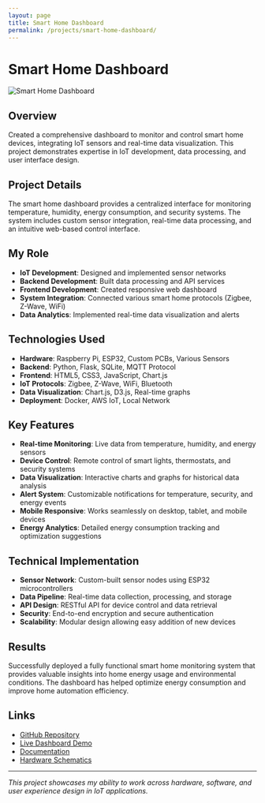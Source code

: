 ```yaml
---
layout: page
title: Smart Home Dashboard
permalink: /projects/smart-home-dashboard/
---
```


# Smart Home Dashboard

![Smart Home Dashboard](https://via.placeholder.com/800x400?text=Smart+Home+Dashboard)

## Overview
Created a comprehensive dashboard to monitor and control smart home devices, integrating IoT sensors and real-time data visualization. This project demonstrates expertise in IoT development, data processing, and user interface design.

## Project Details
The smart home dashboard provides a centralized interface for monitoring temperature, humidity, energy consumption, and security systems. The system includes custom sensor integration, real-time data processing, and an intuitive web-based control interface.

## My Role
- **IoT Development**: Designed and implemented sensor networks
- **Backend Development**: Built data processing and API services
- **Frontend Development**: Created responsive web dashboard
- **System Integration**: Connected various smart home protocols (Zigbee, Z-Wave, WiFi)
- **Data Analytics**: Implemented real-time data visualization and alerts

## Technologies Used
- **Hardware**: Raspberry Pi, ESP32, Custom PCBs, Various Sensors
- **Backend**: Python, Flask, SQLite, MQTT Protocol
- **Frontend**: HTML5, CSS3, JavaScript, Chart.js
- **IoT Protocols**: Zigbee, Z-Wave, WiFi, Bluetooth
- **Data Visualization**: Chart.js, D3.js, Real-time graphs
- **Deployment**: Docker, AWS IoT, Local Network

## Key Features
- **Real-time Monitoring**: Live data from temperature, humidity, and energy sensors
- **Device Control**: Remote control of smart lights, thermostats, and security systems
- **Data Visualization**: Interactive charts and graphs for historical data analysis
- **Alert System**: Customizable notifications for temperature, security, and energy events
- **Mobile Responsive**: Works seamlessly on desktop, tablet, and mobile devices
- **Energy Analytics**: Detailed energy consumption tracking and optimization suggestions

## Technical Implementation
- **Sensor Network**: Custom-built sensor nodes using ESP32 microcontrollers
- **Data Pipeline**: Real-time data collection, processing, and storage
- **API Design**: RESTful API for device control and data retrieval
- **Security**: End-to-end encryption and secure authentication
- **Scalability**: Modular design allowing easy addition of new devices

## Results
Successfully deployed a fully functional smart home monitoring system that provides valuable insights into home energy usage and environmental conditions. The dashboard has helped optimize energy consumption and improve home automation efficiency.

## Links
- [GitHub Repository](https://github.com/yourusername/smart-home-dashboard)
- [Live Dashboard Demo](https://demo.smarthome.com)
- [Documentation](https://docs.smarthome.com)
- [Hardware Schematics](https://github.com/yourusername/smart-home-hardware)

---

*This project showcases my ability to work across hardware, software, and user experience design in IoT applications.* 